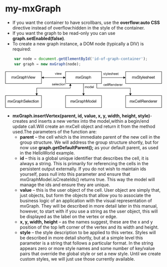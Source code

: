 # my-mxGraph

* If you want the container to have scrollbars, use the __overflow:auto CSS__ directive instead of overflow:hidden in the style of the container.
* If you want the graph to be read-only you can use __graph.setEnabled(false)__.
* To create a new graph instance, a DOM node (typically a DIV) is required:
```javascript
    var node = document.getElementById('id-of-graph-container');
    var graph = new mxGraph(node);
```
![graph](img/graph.png)

* __mxGraph.insertVertex(parent, id, value, x, y, width, height, style)__-creates and inserts a new vertex into the model,within a begin/end update call.Will create an mxCell object and return it from the method used.The parameters of the function are:
    * __parent__ – the cell which is the immediate parent of the new cell in the group structure. We will address the group structure shortly, but for now use __graph.getDefaultParent();__ as your default parent, as used in the HelloWorld example.
    * __id__ – this is a global unique identifier that describes the cell, it is always a string. This is primarily for referencing the cells in the persistent output externally. If you do not wish to maintain ids yourself, pass null into this parameter and ensure that mxGraphModel.isCreateIds() returns true. This way the model will manage the ids and ensure they are unique.
    * __value__ – this is the user object of the cell. User object are simply that, just objects, but form the objects that allow you to associate the business logic of an application with the visual representation of mxGraph. They will be described in more detail later in this manual, however, to start with if you use a string as the user object, this will be displayed as the label on the vertex or edge.
    * __x, y, width, height__ – as the names suggest, these are the x and y position of the top left corner of the vertex and its width and height.
    * __style__ – the style description to be applied to this vertex. Styles will be described in more detail shortly, but at a simple level this parameter is a string that follows a particular format. In the string appears zero or more style names and some number of key/value pairs that override the global style or set a new style. Until we create custom styles, we will just use those currently available.
